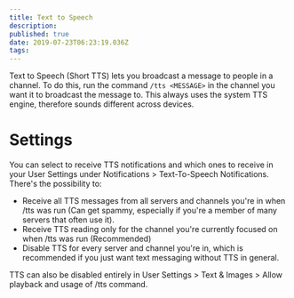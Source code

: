 ```yaml
---
title: Text to Speech
description: 
published: true
date: 2019-07-23T06:23:19.036Z
tags: 
---
```


Text to Speech (Short TTS) lets you broadcast a message to people in a channel. To do this, run the command `/tts <MESSAGE>` in the channel you want it to broadcast the message to. This always uses the system TTS engine, therefore sounds different across devices.

# Settings
You can select to receive TTS notifications and which ones to receive in your User Settings under Notifications > Text-To-Speech Notifications. There's the possibility to:

* Receive all TTS messages from all servers and channels you're in when /tts was run (Can get spammy, especially if you're a member of many servers that often use it).
* Receive TTS reading only for the channel you're currently focused on when /tts was run (Recommended)
* Disable TTS for every server and channel you're in, which is recommended if you just want text messaging without TTS in general.

TTS can also be disabled entirely in User Settings > Text & Images > Allow playback and usage of /tts command.